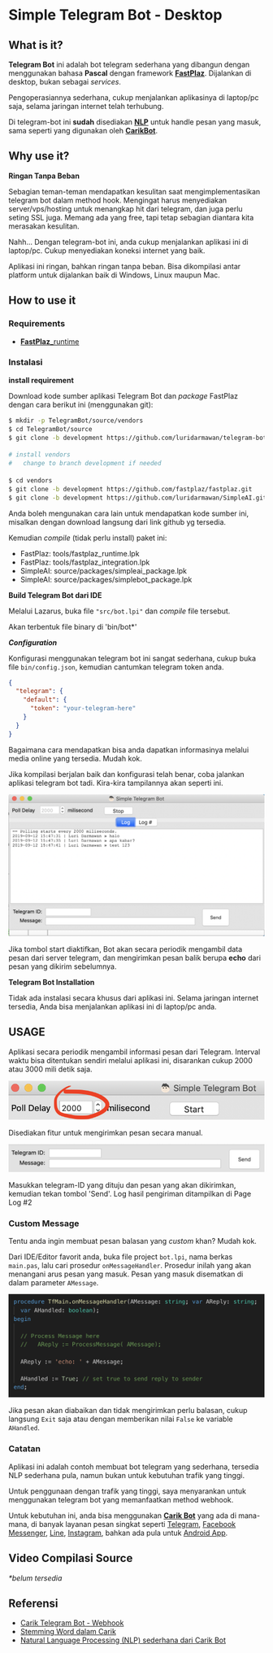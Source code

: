 

# Simple Telegram Bot - Desktop

## What is it?

**Telegram Bot** ini adalah bot telegram sederhana yang dibangun dengan menggunakan bahasa **Pascal** dengan framework [**FastPlaz**](https://fastplaz.com). Dijalankan di desktop, bukan sebagai _services_.

Pengoperasiannya sederhana, cukup menjalankan aplikasinya di laptop/pc saja, selama jaringan internet telah terhubung.

Di telegram-bot ini **sudah** disediakan [**NLP**](https://medium.com/@luridarmawan/natural-language-processing-nlp-sederhana-dari-carik-bot-78952b618695) untuk handle pesan yang masuk, sama seperti yang digunakan oleh [**CarikBot**](https://carik.id).


## Why use it?

**Ringan Tanpa Beban**

Sebagian teman-teman mendapatkan kesulitan saat mengimplementasikan telegram bot dalam method hook. Mengingat harus menyediakan server/vps/hosting untuk menangkap hit dari telegram, dan juga perlu seting SSL juga. Memang ada yang free, tapi tetap sebagian diantara kita merasakan kesulitan.

Nahh...
Dengan telegram-bot ini, anda cukup menjalankan aplikasi ini di laptop/pc. Cukup menyediakan koneksi internet yang baik.

Aplikasi ini ringan, bahkan ringan tanpa beban. Bisa dikompilasi antar platform untuk dijalankan baik di Windows, Linux maupun Mac.


## How to use it


### Requirements

- [**FastPlaz**_runtime](http://www.fastplaz.com/)

### Instalasi

**install requirement**

Download kode sumber aplikasi Telegram Bot dan _package_ FastPlaz dengan cara berikut ini (menggunakan git):

```bash
$ mkdir -p TelegramBot/source/vendors
$ cd TelegramBot/source
$ git clone -b development https://github.com/luridarmawan/telegram-bot.git

# install vendors
#   change to branch development if needed

$ cd vendors
$ git clone -b development https://github.com/fastplaz/fastplaz.git
$ git clone -b development https://github.com/luridarmawan/SimpleAI.git

```

Anda boleh mengunakan cara lain untuk mendapatkan kode sumber ini, misalkan dengan download langsung dari link github yg tersedia.

Kemudian _compile_ (tidak perlu install) paket ini:

- FastPlaz: tools/fastplaz_runtime.lpk
- FastPlaz: tools/fastplaz_integration.lpk
- SimpleAI: source/packages/simpleai_package.lpk
- SimpleAI: source/packages/simplebot_package.lpk

**Build Telegram Bot dari IDE**

Melalui Lazarus, buka file `"src/bot.lpi"` dan *compile* file tersebut. 

Akan terbentuk file binary di 'bin/bot*'

***Configuration***

Konfigurasi menggunakan telegram bot ini sangat sederhana, cukup buka file `bin/config.json`, kemudian cantumkan telegram token anda.

```json
{
  "telegram": {
    "default": {
      "token": "your-telegram-here"
    }
  }
}
```

Bagaimana cara mendapatkan bisa anda dapatkan informasinya melalui media online yang tersedia. Mudah kok.

Jika kompilasi berjalan baik dan konfigurasi telah benar, coba jalankan aplikasi telegram bot tadi.
Kira-kira tampilannya akan seperti ini.

![Telegram Bot](assets/app.png "Telegram Bot")

Jika tombol start diaktifkan, Bot akan secara periodik mengambil data pesan dari server telegram, dan mengirimkan pesan balik berupa **echo** dari pesan yang dikirim sebelumnya.

**Telegram Bot Installation**

Tidak ada instalasi secara khusus dari aplikasi ini. Selama jaringan internet tersedia, Anda bisa menjalankan aplikasi ini di laptop/pc anda.



## USAGE

Aplikasi secara periodik mengambil informasi pesan dari Telegram. Interval waktu bisa ditentukan sendiri melalui aplikasi ini, disarankan cukup 2000 atau 3000 mili detik saja.

![Telegram Bot](assets/app-interval.png "Interval Telegram Bot")

Disediakan fitur untuk mengirimkan pesan secara manual.

![Telegram Bot](assets/app-sendmessage.png "Send Message Telegram Bot")

Masukkan telegram-ID yang dituju dan pesan yang akan dikirimkan, kemudian tekan tombol 'Send'. Log hasil pengiriman ditampilkan di Page Log #2

### Custom Message

Tentu anda ingin membuat pesan balasan yang _custom_ khan? Mudah kok.

Dari IDE/Editor favorit anda, buka file project `bot.lpi`, nama berkas `main.pas`, lalu cari prosedur `onMessageHandler`. Prosedur inilah yang akan menangani arus pesan yang masuk. Pesan yang masuk disematkan di dalam parameter `AMessage`.

![Telegram Bot Custom Message](assets/basic-code.png "Basic Code Telegram Bot")

Jika pesan akan diabaikan dan tidak mengirimkan perlu balasan, cukup langsung `Exit` saja atau dengan memberikan nilai `False` ke variable `AHandled`.

### Catatan

Aplikasi ini adalah contoh membuat bot telegram yang sederhana, tersedia NLP sederhana pula, namun bukan untuk kebutuhan trafik yang tinggi.

Untuk penggunaan dengan trafik yang tinggi, saya menyarankan untuk menggunakan telegram bot yang memanfaatkan method webhook.
 
Untuk kebutuhan ini, anda bisa menggunakan [**Carik Bot**](https://carik.id) yang ada di mana-mana, di banyak layanan pesan singkat seperti [Telegram](https://t.me/carikbot), [Facebook Messenger](https://m.me/Carik.Bot), [Line](https://line.me/ti/p/~@carik), [Instagram](https://www.instagram.com/carikbot/), bahkan ada pula untuk [Android App](https://carik.id/app).

## Video Compilasi Source

_*belum tersedia_

## Referensi

- [Carik Telegram Bot - Webhook](https://github.com/luridarmawan/carik)
- [Stemming Word dalam Carik](https://medium.com/@luridarmawan/stemming-word-dalam-carik-da3b802038c8)
- [Natural Language Processing (NLP) sederhana dari Carik Bot](https://medium.com/@luridarmawan/natural-language-processing-nlp-sederhana-dari-carik-bot-78952b618695)

